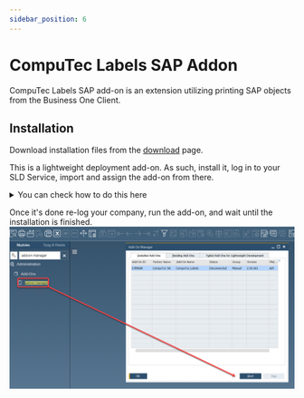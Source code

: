 ```yaml
---
sidebar_position: 6
---
```


# CompuTec Labels SAP Addon

CompuTec Labels SAP add-on is an extension utilizing printing SAP objects from the Business One Client.

## Installation

Download installation files from the [download](../releases/download.md#computec-labels-sap-addon-1) page.

This is a lightweight deployment add-on. As such, install it, log in to your SLD Service, import and assign the add-on from there.

<details>
<summary>You can check how to do this here</summary>
<div>
1. Choose the right option in SAP Business One:
    ![CT Label Addon](./media/computec-labels-setup-addon/ct-labels-add.png)
2. Log in to the System Landscape Directory:
    ![Login](./media/computec-labels-setup-addon/sld-login.png)
3. Choose import and browse to the path with the add-on installation file:
    ![Import Addon](./media/computec-labels-setup-addon/import-add-on.png)
4. Go to Company Assignment, choose the required database from Company List and click Assign:
    ![Database Assign](./media/computec-labels-setup-addon/database-assign.png)
5. Choose the CTLabelAddon option and go through the installation by clicking Next:
    ![Assign CTL](./media/computec-labels-setup-addon/assign-ctl.png)
6. It is recommended to set up the manual type of Startup Mode on the first run of the application. It can be changed later to Automatic or Mandatory.
</div>
</details>

Once it's done re-log your company, run the add-on, and wait until the installation is finished.
![Ct Labels Start Addon](./media/computec-labels-setup-addon/ct-labels-start-add-on.png)
